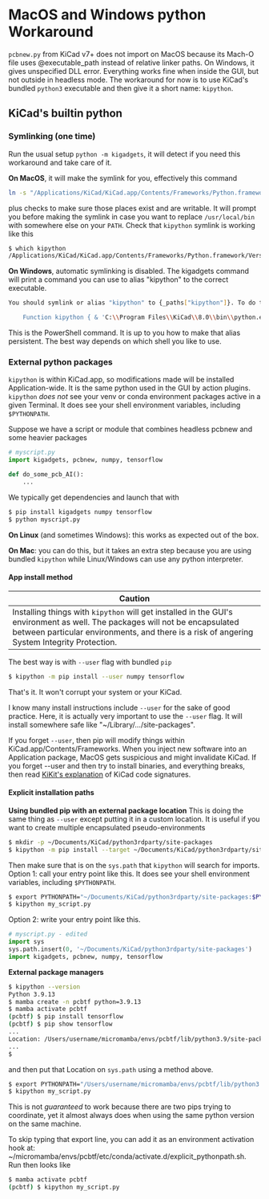 # MacOS and Windows python Workaround

`pcbnew.py` from KiCad v7+ does not import on MacOS because its Mach-O file uses @executable_path instead of relative linker paths. On Windows, it gives unspecified DLL error. Everything works fine when inside the GUI, but not outside in headless mode. The workaround for now is to use KiCad's bundled `python3` executable and then give it a short name: `kipython`.

## KiCad's builtin python
### Symlinking (one time)
Run the usual setup `python -m kigadgets`, it will detect if you need this workaround and take care of it.

**On MacOS**, it will make the symlink for you, effectively this command
```bash
ln -s "/Applications/KiCad/KiCad.app/Contents/Frameworks/Python.framework/Versions/Current/bin/python3" /usr/local/bin/kipython
```
plus checks to make sure those places exist and are writable. It will prompt you before making the symlink in case you want to replace `/usr/local/bin` with somewhere else on your `PATH`. Check that `kipython` symlink is working like this
```bash
$ which kipython
/Applications/KiCad/KiCad.app/Contents/Frameworks/Python.framework/Versions/Current/bin/python3
```

**On Windows**, automatic symlinking is disabled. The kigadgets command will print a command you can use to alias "kipython" to the correct executable.
```bash
You should symlink or alias "kipython" to {_paths["kipython"]}. To do this,\n')

    Function kipython { & 'C:\\Program Files\\KiCad\\8.0\\bin\\python.exe $args }
```
This is the PowerShell command. It is up to you how to make that alias persistent. The best way depends on which shell you like to use.

### External python packages
`kipython` is within KiCad.app, so modifications made will be installed Application-wide. It is the same python used in the GUI by action plugins. `kipython` *does not* see your venv or conda environment packages active in a given Terminal. It does see your shell environment variables, including `$PYTHONPATH`.

Suppose we have a script or module that combines headless pcbnew and some heavier packages
```python
# myscript.py
import kigadgets, pcbnew, numpy, tensorflow

def do_some_pcb_AI():
    ...
```
We typically get dependencies and launch that with
```bash
$ pip install kigadgets numpy tensorflow
$ python myscript.py
```

**On Linux** (and sometimes Windows): this works as expected out of the box.

**On Mac**: you can do this, but it takes an extra step because you are using bundled `kipython` while Linux/Windows can use any python interpreter.

#### App install method
| Caution |
| --- |
| Installing things with `kipython` will get installed in the GUI's environment as well. The packages will not be encapsulated between particular environments, and there is a risk of angering System Integrity Protection. |

The best way is with `--user` flag with bundled `pip`
```bash
$ kipython -m pip install --user numpy tensorflow
```
That's it. It won't corrupt your system or your KiCad.

I know many install instructions include `--user` for the sake of good practice. Here, it is actually very important to use the `--user` flag. It will install somewhere safe like "~/Library/.../site-packages".

If you forget `--user`, then pip will modify things within KiCad.app/Contents/Frameworks. When you inject new software into an Application package, MacOS gets suspicious and might invalidate KiCad. If you forget --user and then try to install binaries, and everything breaks, then read [KiKit's explanation](https://yaqwsx.github.io/KiKit/latest/installation/macos/) of KiCad code signatures.

#### Explicit installation paths
**Using bundled pip with an external package location**
This is doing the same thing as `--user` except putting it in a custom location. It is useful if you want to create multiple encapsulated pseudo-environments
```bash
$ mkdir -p ~/Documents/KiCad/python3rdparty/site-packages
$ kipython -m pip install --target ~/Documents/KiCad/python3rdparty/site-packages numpy tensorflow
```
Then make sure that is on the `sys.path` that `kipython` will search for imports.
Option 1: call your entry point like this. It does see your shell environment variables, including `$PYTHONPATH`.
```bash
$ export PYTHONPATH="~/Documents/KiCad/python3rdparty/site-packages:$PYTHONPATH"
$ kipython my_script.py
```
Option 2: write your entry point like this.
```python
# myscript.py - edited
import sys
sys.path.insert(0, '~/Documents/KiCad/python3rdparty/site-packages')
import kigadgets, pcbnew, numpy, tensorflow
```

**External package managers**
```bash
$ kipython --version
Python 3.9.13
$ mamba create -n pcbtf python=3.9.13
$ mamba activate pcbtf
(pcbtf) $ pip install tensorflow
(pcbtf) $ pip show tensorflow
...
Location: /Users/username/micromamba/envs/pcbtf/lib/python3.9/site-packages
...
$
```
and then put that Location on `sys.path` using a method above.
```bash
$ export PYTHONPATH="/Users/username/micromamba/envs/pcbtf/lib/python3.9/site-packages:$PYTHONPATH"
$ kipython my_script.py
```
This is not *guaranteed* to work because there are two pips trying to coordinate, yet it almost always does when using the same python version on the same machine.

To skip typing that export line, you can add it as an environment activation hook at: ~/micromamba/envs/pcbtf/etc/conda/activate.d/explicit_pythonpath.sh. Run then looks like
```bash
$ mamba activate pcbtf
(pcbtf) $ kipython my_script.py
```

